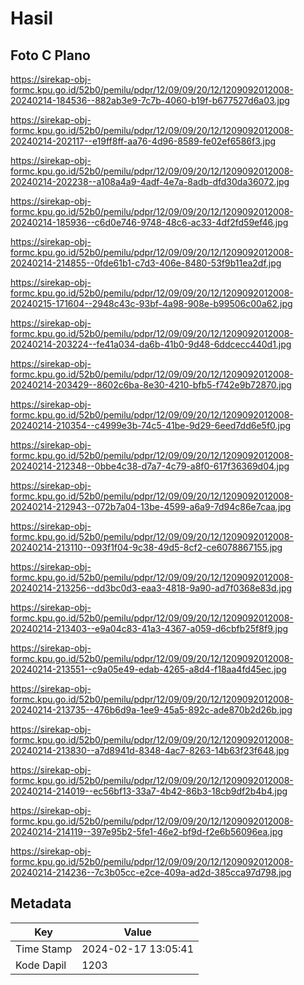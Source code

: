 # Hasil

## Foto C Plano

https://sirekap-obj-formc.kpu.go.id/52b0/pemilu/pdpr/12/09/09/20/12/1209092012008-20240214-184536--882ab3e9-7c7b-4060-b19f-b677527d6a03.jpg

https://sirekap-obj-formc.kpu.go.id/52b0/pemilu/pdpr/12/09/09/20/12/1209092012008-20240214-202117--e19ff8ff-aa76-4d96-8589-fe02ef6586f3.jpg

https://sirekap-obj-formc.kpu.go.id/52b0/pemilu/pdpr/12/09/09/20/12/1209092012008-20240214-202238--a108a4a9-4adf-4e7a-8adb-dfd30da36072.jpg

https://sirekap-obj-formc.kpu.go.id/52b0/pemilu/pdpr/12/09/09/20/12/1209092012008-20240214-185936--c6d0e746-9748-48c6-ac33-4df2fd59ef46.jpg

https://sirekap-obj-formc.kpu.go.id/52b0/pemilu/pdpr/12/09/09/20/12/1209092012008-20240214-214855--0fde61b1-c7d3-406e-8480-53f9b11ea2df.jpg

https://sirekap-obj-formc.kpu.go.id/52b0/pemilu/pdpr/12/09/09/20/12/1209092012008-20240215-171604--2948c43c-93bf-4a98-908e-b99506c00a62.jpg

https://sirekap-obj-formc.kpu.go.id/52b0/pemilu/pdpr/12/09/09/20/12/1209092012008-20240214-203224--fe41a034-da6b-41b0-9d48-6ddcecc440d1.jpg

https://sirekap-obj-formc.kpu.go.id/52b0/pemilu/pdpr/12/09/09/20/12/1209092012008-20240214-203429--8602c6ba-8e30-4210-bfb5-f742e9b72870.jpg

https://sirekap-obj-formc.kpu.go.id/52b0/pemilu/pdpr/12/09/09/20/12/1209092012008-20240214-210354--c4999e3b-74c5-41be-9d29-6eed7dd6e5f0.jpg

https://sirekap-obj-formc.kpu.go.id/52b0/pemilu/pdpr/12/09/09/20/12/1209092012008-20240214-212348--0bbe4c38-d7a7-4c79-a8f0-617f36369d04.jpg

https://sirekap-obj-formc.kpu.go.id/52b0/pemilu/pdpr/12/09/09/20/12/1209092012008-20240214-212943--072b7a04-13be-4599-a6a9-7d94c86e7caa.jpg

https://sirekap-obj-formc.kpu.go.id/52b0/pemilu/pdpr/12/09/09/20/12/1209092012008-20240214-213110--093f1f04-9c38-49d5-8cf2-ce6078867155.jpg

https://sirekap-obj-formc.kpu.go.id/52b0/pemilu/pdpr/12/09/09/20/12/1209092012008-20240214-213256--dd3bc0d3-eaa3-4818-9a90-ad7f0368e83d.jpg

https://sirekap-obj-formc.kpu.go.id/52b0/pemilu/pdpr/12/09/09/20/12/1209092012008-20240214-213403--e9a04c83-41a3-4367-a059-d6cbfb25f8f9.jpg

https://sirekap-obj-formc.kpu.go.id/52b0/pemilu/pdpr/12/09/09/20/12/1209092012008-20240214-213551--c9a05e49-edab-4265-a8d4-f18aa4fd45ec.jpg

https://sirekap-obj-formc.kpu.go.id/52b0/pemilu/pdpr/12/09/09/20/12/1209092012008-20240214-213735--476b6d9a-1ee9-45a5-892c-ade870b2d26b.jpg

https://sirekap-obj-formc.kpu.go.id/52b0/pemilu/pdpr/12/09/09/20/12/1209092012008-20240214-213830--a7d8941d-8348-4ac7-8263-14b63f23f648.jpg

https://sirekap-obj-formc.kpu.go.id/52b0/pemilu/pdpr/12/09/09/20/12/1209092012008-20240214-214019--ec56bf13-33a7-4b42-86b3-18cb9df2b4b4.jpg

https://sirekap-obj-formc.kpu.go.id/52b0/pemilu/pdpr/12/09/09/20/12/1209092012008-20240214-214119--397e95b2-5fe1-46e2-bf9d-f2e6b56096ea.jpg

https://sirekap-obj-formc.kpu.go.id/52b0/pemilu/pdpr/12/09/09/20/12/1209092012008-20240214-214236--7c3b05cc-e2ce-409a-ad2d-385cca97d798.jpg


## Metadata

| Key        | Value               |
| ---------- | ------------------- |
| Time Stamp | 2024-02-17 13:05:41 |
| Kode Dapil | 1203                |



